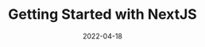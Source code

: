 ---
title: 'Getting Started with NextJS'
date: '2022-04-18'
image: getting-started-with-nextjs.jpeg
excerpt: NextJS is a the React framework for production - it makes building fullstack React apps and sites a breeze and ships with built-in SSR.
isFeatured: true
---